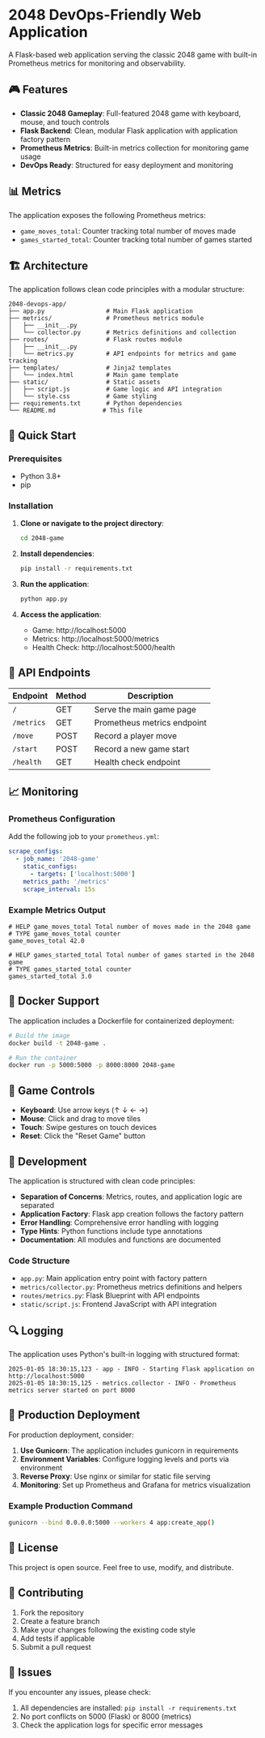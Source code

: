 # 2048 DevOps-Friendly Web Application

A Flask-based web application serving the classic 2048 game with built-in Prometheus metrics for monitoring and observability.

## 🎮 Features

- **Classic 2048 Gameplay**: Full-featured 2048 game with keyboard, mouse, and touch controls
- **Flask Backend**: Clean, modular Flask application with application factory pattern
- **Prometheus Metrics**: Built-in metrics collection for monitoring game usage
- **DevOps Ready**: Structured for easy deployment and monitoring

## 📊 Metrics

The application exposes the following Prometheus metrics:

- `game_moves_total`: Counter tracking total number of moves made
- `games_started_total`: Counter tracking total number of games started

## 🏗️ Architecture

The application follows clean code principles with a modular structure:

```
2048-devops-app/
├── app.py                 # Main Flask application
├── metrics/               # Prometheus metrics module
│   ├── __init__.py
│   └── collector.py       # Metrics definitions and collection
├── routes/                # Flask routes module  
│   ├── __init__.py
│   └── metrics.py         # API endpoints for metrics and game tracking
├── templates/             # Jinja2 templates
│   └── index.html         # Main game template
├── static/                # Static assets
│   ├── script.js          # Game logic and API integration
│   └── style.css          # Game styling
├── requirements.txt       # Python dependencies
└── README.md             # This file
```

## 🚀 Quick Start

### Prerequisites

- Python 3.8+
- pip

### Installation

1. **Clone or navigate to the project directory**:
   ```bash
   cd 2048-game
   ```

2. **Install dependencies**:
   ```bash
   pip install -r requirements.txt
   ```

3. **Run the application**:
   ```bash
   python app.py
   ```

4. **Access the application**:
   - Game: http://localhost:5000
   - Metrics: http://localhost:5000/metrics
   - Health Check: http://localhost:5000/health

## 🔧 API Endpoints

| Endpoint | Method | Description |
|----------|--------|-------------|
| `/` | GET | Serve the main game page |
| `/metrics` | GET | Prometheus metrics endpoint |
| `/move` | POST | Record a player move |
| `/start` | POST | Record a new game start |
| `/health` | GET | Health check endpoint |

## 📈 Monitoring

### Prometheus Configuration

Add the following job to your `prometheus.yml`:

```yaml
scrape_configs:
  - job_name: '2048-game'
    static_configs:
      - targets: ['localhost:5000']
    metrics_path: '/metrics'
    scrape_interval: 15s
```

### Example Metrics Output

```
# HELP game_moves_total Total number of moves made in the 2048 game
# TYPE game_moves_total counter
game_moves_total 42.0

# HELP games_started_total Total number of games started in the 2048 game  
# TYPE games_started_total counter
games_started_total 3.0
```

## 🐳 Docker Support

The application includes a Dockerfile for containerized deployment:

```bash
# Build the image
docker build -t 2048-game .

# Run the container
docker run -p 5000:5000 -p 8000:8000 2048-game
```

## 🎯 Game Controls

- **Keyboard**: Use arrow keys (↑ ↓ ← →)
- **Mouse**: Click and drag to move tiles
- **Touch**: Swipe gestures on touch devices
- **Reset**: Click the "Reset Game" button

## 🧪 Development

The application is structured with clean code principles:

- **Separation of Concerns**: Metrics, routes, and application logic are separated
- **Application Factory**: Flask app creation follows the factory pattern
- **Error Handling**: Comprehensive error handling with logging
- **Type Hints**: Python functions include type annotations
- **Documentation**: All modules and functions are documented

### Code Structure

- `app.py`: Main application entry point with factory pattern
- `metrics/collector.py`: Prometheus metrics definitions and helpers
- `routes/metrics.py`: Flask Blueprint with API endpoints
- `static/script.js`: Frontend JavaScript with API integration

## 🔍 Logging

The application uses Python's built-in logging with structured format:

```
2025-01-05 18:30:15,123 - app - INFO - Starting Flask application on http://localhost:5000
2025-01-05 18:30:15,125 - metrics.collector - INFO - Prometheus metrics server started on port 8000
```

## 🚦 Production Deployment

For production deployment, consider:

1. **Use Gunicorn**: The application includes gunicorn in requirements
2. **Environment Variables**: Configure logging levels and ports via environment
3. **Reverse Proxy**: Use nginx or similar for static file serving
4. **Monitoring**: Set up Prometheus and Grafana for metrics visualization

### Example Production Command

```bash
gunicorn --bind 0.0.0.0:5000 --workers 4 app:create_app()
```

## 📝 License

This project is open source. Feel free to use, modify, and distribute.

## 🤝 Contributing

1. Fork the repository
2. Create a feature branch
3. Make your changes following the existing code style
4. Add tests if applicable
5. Submit a pull request

## 🐛 Issues

If you encounter any issues, please check:

1. All dependencies are installed: `pip install -r requirements.txt`
2. No port conflicts on 5000 (Flask) or 8000 (metrics)
3. Check the application logs for specific error messages
